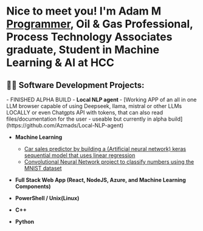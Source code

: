 <h1>
  Nice to meet you! I'm Adam M<br/><a href="https://github.com/Azmads">Programmer</a>, 
  Oil & Gas Professional, <a href="https://www.linkedin.com/in/j/"></a>
  Process Technology Associates graduate, Student in Machine Learning & AI at HCC </a>
</h1>

<h2>
  👨‍💻 Software Development Projects:
  
</h2>
- FINISHED ALPHA BUILD - <b> Local NLP agent </b>
  - [Working APP of an all in one LLM browser capable of using Deepseek, llama, mistral or other LLMs LOCALLY or even Chatgpts API with tokens, that can also read files/documentation for the user -
  useable but currently in alpha build](https://github.com/Azmads/Local-NLP-agent)

- <b>Machine Learning</b>
  - [Car sales predictor by building a (Artificial neural network) keras sequential model that uses linear regression](https://github.com/Azmads/Car-sales-purchase-prediction-using-artificial-neural-networks)
  - [Convolutional Neural Network project to classify numbers using the MNIST dataset](https://github.com/Azmads/MNIST-Hello-Machine-Learning-)
  
- <b>Full Stack Web App (React, NodeJS, Azure, and Machine Learning Components)</b>
  
- <b>PowerShell / Unix(Linux) </b>
 
- <b>C++ </b>

- <b>Python</b>


